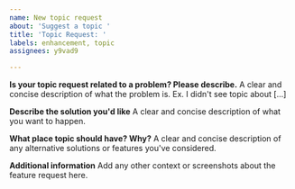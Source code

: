 ```yaml
---
name: New topic request
about: 'Suggest a topic '
title: 'Topic Request: '
labels: enhancement, topic
assignees: y9vad9

---
```


**Is your topic request related to a problem? Please describe.**
A clear and concise description of what the problem is. Ex. I didn't see topic about [...]

**Describe the solution you'd like**
A clear and concise description of what you want to happen.

**What place topic should have? Why?**
A clear and concise description of any alternative solutions or features you've considered.

**Additional information**
Add any other context or screenshots about the feature request here.
